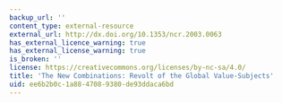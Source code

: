 ```yaml
---
backup_url: ''
content_type: external-resource
external_url: http://dx.doi.org/10.1353/ncr.2003.0063
has_external_licence_warning: true
has_external_license_warning: true
is_broken: ''
license: https://creativecommons.org/licenses/by-nc-sa/4.0/
title: 'The New Combinations: Revolt of the Global Value-Subjects'
uid: ee6b2b0c-1a88-4708-9380-de93ddaca6bd
---
```

